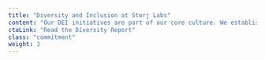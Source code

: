 ```yaml
---
title: "Diversity and Inclusion at Storj Labs"
content: "Our DEI initiatives are part of our core culture. We established a Diversity & Inclusion Council in early 2019, and continue to build on our efforts company-wide."
ctaLink: "Read the Diversity Report"
class: "commitment"
weight: 3
---
```

